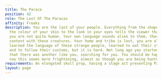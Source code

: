 ```yaml
---
title: The Paraca
position: 42
role: The Last Of The Paracas
affinity: Freaks
description: You are the last of your people. Everything from the shape of your head,
  the colour of your skin to the look in your eyes tells the viewer that you are different,
  you are not quite human. Your own language sounds alien to them, there is no shared
  context with these creatures. Your home and tribe is lost, you are alone. You have
  learned the language of these strange people, learned to eat their strange food
  and to follow their customs, but it is hard. Not long ago you started to hear stories
  that there was another like you, searching for you. You should be happy, but right
  now this seems more frightening, almost as though you are being hunted.
requirements: An elongated skull prop, having a stage act presenting Paraca culture
layout: page
---
```


